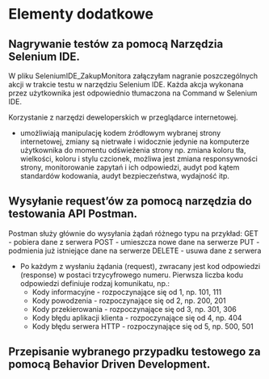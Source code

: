 # Elementy dodatkowe
## Nagrywanie testów za pomocą Narzędzia Selenium IDE.​
W pliku SeleniumIDE_ZakupMonitora załączyłam nagranie poszczególnych akcji w trakcie testu w narzędziu Selenium IDE.
Każda akcja wykonana przez użytkownika jest odpowiednio tłumaczona na Command w Selenium IDE.

Korzystanie z narzędzi deweloperskich w przeglądarce internetowej.​
- umożliwiają manipulację kodem źródłowym wybranej strony internetowej, zmiany są nietrwałe i widocznie jedynie na komputerze użytkownika do momentu odświeżenia strony np. zmiana koloru tła, wielkości, koloru i stylu czcionek, możliwa jest zmiana responsywności strony, monitorowanie zapytań i ich odpowiedzi, audyt pod kątem standardów kodowania, audyt bezpieczeństwa, wydajność itp.  

  
## Wysyłanie request’ów za pomocą narzędzia do testowania API Postman.
  
Postman służy głównie do wysyłania żądań różnego typu na przykład:
GET - pobiera dane z serwera
POST - umieszcza nowe dane na serwerze
PUT - podmienia już istniejące dane na serwerze
DELETE - usuwa dane z serwera

- Po każdym z wysłaniu żądania (request), zwracany jest kod odpowiedzi (response) w postaci trzycyfrowego numeru. Pierwsza liczba kodu odpowiedzi definiuje rodzaj komunikatu, np.:
  - Kody informacyjne - rozpoczynające się od 1, np. 101, 111
  - Kody powodzenia - rozpoczynające się od 2, np. 200, 201
  - Kody przekierowania - rozpoczynające się od 3, np. 301, 306
  - Kody błędu aplikacji klienta - rozpoczynające się od 4, np. 404
  - Kody błędu serwera HTTP - rozpoczynające się od 5, np. 500, 501  
  
  
## Przepisanie wybranego przypadku testowego za pomocą Behavior Driven Development.​

 

